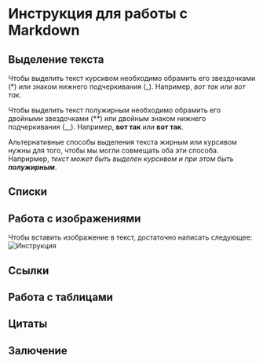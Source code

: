 # Инструкция для работы с Markdown

## Выделение текста

Чтобы выделить текст курсивом необходимо обрамить его звездочками (*) или знаком нижнего подчеркивания (_). Например, *вот так* или _вот так_.

Чтобы выделить текст полужирным необходимо обрамить его двойными звездочками (**) или двойным знаком нижнего подчеркивания (__). Например, **вот так** или __вот так__.

Альтернативные способы выделения текста жирным или курсивом нужны для того, чтобы мы могли совмещать оба эти способа. Наприрмер, _текст может быть выделен курсивом и при этом быть **полужирным**_.

## Списки

## Работа с изображениями


Чтобы вставить изображение в текст, достаточно написать следующее: ![Инструкция](block.jpg)
## Ссылки

## Работа с таблицами

## Цитаты

## Залючение
